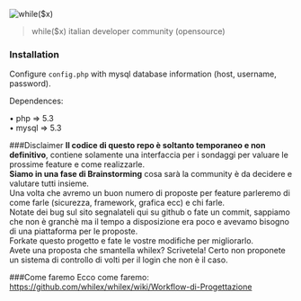 ![while($x)](http://whilex.it/cdn/img/whilex_github.png)
> while($x) italian developer community (opensource)

### Installation

Configure `config.php` with mysql database information (host, username, password).

Dependences: 

&bull; php => 5.3  
&bull; mysql => 5.3

###Disclaimer
**Il codice di questo repo è soltanto temporaneo e non definitivo**, contiene solamente una interfaccia per i sondaggi per valuare le prossime feature e come realizzarle.  
**Siamo in una fase di Brainstorming** cosa sarà la community è da decidere e valutare tutti insieme.  
Una volta che avremo un buon numero di proposte per feature parleremo di come farle (sicurezza, framework, grafica ecc) e chi farle.  
Notate dei bug sul sito segnalateli qui su github o fate un commit, sappiamo che non è granchè ma il tempo a disposizione era poco e avevamo bisogno di una piattaforma per le proposte.  
Forkate questo progetto e fate le vostre modifiche per migliorarlo.  
Avete una proposta che smantella whilex? Scrivetela! Certo non proponete un sistema di controllo di volti per il login che non è il caso.  

###Come faremo
Ecco come faremo: https://github.com/whilex/whilex/wiki/Workflow-di-Progettazione
